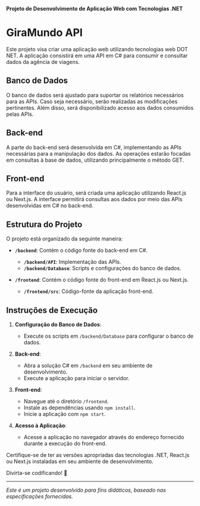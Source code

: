 **Projeto de Desenvolvimento de Aplicação Web com Tecnologias .NET**

# GiraMundo API

Este projeto visa criar uma aplicação web utilizando tecnologias web DOT NET. A aplicação consistirá em uma API em C# para consumir e consultar dados da agência de viagens.

## Banco de Dados

O banco de dados será ajustado para suportar os relatórios necessários para as APIs. Caso seja necessário, serão realizadas as modificações pertinentes. Além disso, será disponibilizado acesso aos dados consumidos pelas APIs.

## Back-end

A parte do back-end será desenvolvida em C#, implementando as APIs necessárias para a manipulação dos dados. As operações estarão focadas em consultas à base de dados, utilizando principalmente o método GET.

## Front-end

Para a interface do usuário, será criada uma aplicação utilizando React.js ou Next.js. A interface permitirá consultas aos dados por meio das APIs desenvolvidas em C# no back-end.

## Estrutura do Projeto

O projeto está organizado da seguinte maneira:

- **`/backend`**: Contém o código fonte do back-end em C#.
  - **`/backend/API`**: Implementação das APIs.
  - **`/backend/Database`**: Scripts e configurações do banco de dados.

- **`/frontend`**: Contém o código fonte do front-end em React.js ou Next.js.
  - **`/frontend/src`**: Código-fonte da aplicação front-end.

## Instruções de Execução

1. **Configuração do Banco de Dados**:
   - Execute os scripts em `/backend/Database` para configurar o banco de dados.

2. **Back-end**:
   - Abra a solução C# em `/backend` em seu ambiente de desenvolvimento.
   - Execute a aplicação para iniciar o servidor.

3. **Front-end**:
   - Navegue até o diretório `/frontend`.
   - Instale as dependências usando `npm install`.
   - Inicie a aplicação com `npm start`.

4. **Acesso à Aplicação**:
   - Acesse a aplicação no navegador através do endereço fornecido durante a execução do front-end.

Certifique-se de ter as versões apropriadas das tecnologias .NET, React.js ou Next.js instaladas em seu ambiente de desenvolvimento.

Divirta-se codificando! 🚀

---

*Este é um projeto desenvolvido  para fins didáticos, baseado nas especificações fornecidas.*

